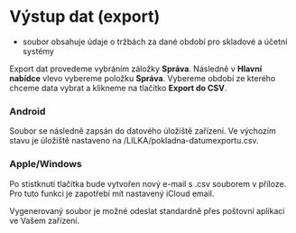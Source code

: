 # Výstup dat (export)

- soubor obsahuje údaje o tržbách za dané období pro skladové a účetní systémy

Export dat provedeme vybráním záložky **Správa**. Následně v **Hlavní nabídce** vlevo vybereme položku **Správa**. Vybereme období ze kterého chceme data vybrat a klikneme na tlačítko **Export do CSV**.


### Android



Soubor se následně zapsán do datového úložiště zařízení. Ve výchozím stavu je úložiště nastaveno na /LILKA/pokladna-datumexportu.csv. 

### Apple/Windows
Po stistknutí tlačítka bude vytvořen nový e-mail s .csv souborem v příloze. Pro tuto funkci je zapotřebí mít nastavený iCloud email.

Vygenerovaný soubor je možné odeslat standardně přes poštovní aplikaci ve Vašem zařízení.

